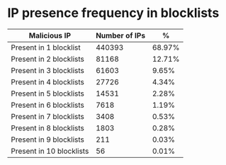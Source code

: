 # IP presence frequency in blocklists
| Malicious IP | Number of IPs | % |
|----|----|----|
| Present in 1 blocklist | 440393 | 68.97% |
| Present in 2 blocklists | 81168 | 12.71% |
| Present in 3 blocklists | 61603 | 9.65% |
| Present in 4 blocklists | 27726 | 4.34% |
| Present in 5 blocklists | 14531 | 2.28% |
| Present in 6 blocklists | 7618 | 1.19% |
| Present in 7 blocklists | 3408 | 0.53% |
| Present in 8 blocklists | 1803 | 0.28% |
| Present in 9 blocklists | 211 | 0.03% |
| Present in 10 blocklists | 56 | 0.01% |

